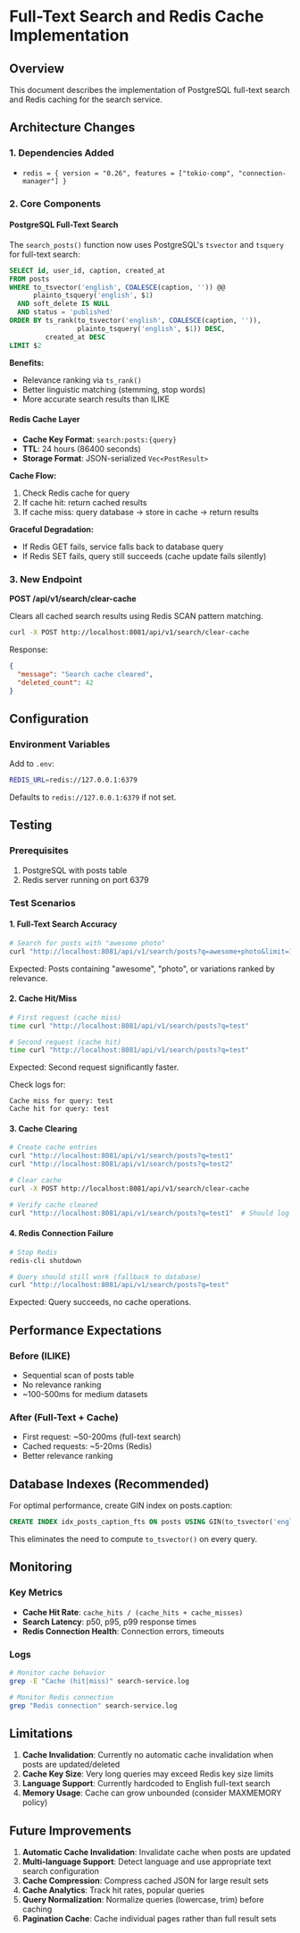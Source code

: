 # Full-Text Search and Redis Cache Implementation

## Overview

This document describes the implementation of PostgreSQL full-text search and Redis caching for the search service.

## Architecture Changes

### 1. Dependencies Added

- `redis = { version = "0.26", features = ["tokio-comp", "connection-manager"] }`

### 2. Core Components

#### PostgreSQL Full-Text Search

The `search_posts()` function now uses PostgreSQL's `tsvector` and `tsquery` for full-text search:

```sql
SELECT id, user_id, caption, created_at
FROM posts
WHERE to_tsvector('english', COALESCE(caption, '')) @@
      plainto_tsquery('english', $1)
  AND soft_delete IS NULL
  AND status = 'published'
ORDER BY ts_rank(to_tsvector('english', COALESCE(caption, '')),
                 plainto_tsquery('english', $1)) DESC,
         created_at DESC
LIMIT $2
```

**Benefits:**
- Relevance ranking via `ts_rank()`
- Better linguistic matching (stemming, stop words)
- More accurate search results than ILIKE

#### Redis Cache Layer

- **Cache Key Format**: `search:posts:{query}`
- **TTL**: 24 hours (86400 seconds)
- **Storage Format**: JSON-serialized `Vec<PostResult>`

**Cache Flow:**
1. Check Redis cache for query
2. If cache hit: return cached results
3. If cache miss: query database → store in cache → return results

**Graceful Degradation:**
- If Redis GET fails, service falls back to database query
- If Redis SET fails, query still succeeds (cache update fails silently)

### 3. New Endpoint

**POST /api/v1/search/clear-cache**

Clears all cached search results using Redis SCAN pattern matching.

```bash
curl -X POST http://localhost:8081/api/v1/search/clear-cache
```

Response:
```json
{
  "message": "Search cache cleared",
  "deleted_count": 42
}
```

## Configuration

### Environment Variables

Add to `.env`:

```bash
REDIS_URL=redis://127.0.0.1:6379
```

Defaults to `redis://127.0.0.1:6379` if not set.

## Testing

### Prerequisites

1. PostgreSQL with posts table
2. Redis server running on port 6379

### Test Scenarios

#### 1. Full-Text Search Accuracy

```bash
# Search for posts with "awesome photo"
curl "http://localhost:8081/api/v1/search/posts?q=awesome+photo&limit=10"
```

Expected: Posts containing "awesome", "photo", or variations ranked by relevance.

#### 2. Cache Hit/Miss

```bash
# First request (cache miss)
time curl "http://localhost:8081/api/v1/search/posts?q=test"

# Second request (cache hit)
time curl "http://localhost:8081/api/v1/search/posts?q=test"
```

Expected: Second request significantly faster.

Check logs for:
```
Cache miss for query: test
Cache hit for query: test
```

#### 3. Cache Clearing

```bash
# Create cache entries
curl "http://localhost:8081/api/v1/search/posts?q=test1"
curl "http://localhost:8081/api/v1/search/posts?q=test2"

# Clear cache
curl -X POST http://localhost:8081/api/v1/search/clear-cache

# Verify cache cleared
curl "http://localhost:8081/api/v1/search/posts?q=test1"  # Should log "Cache miss"
```

#### 4. Redis Connection Failure

```bash
# Stop Redis
redis-cli shutdown

# Query should still work (fallback to database)
curl "http://localhost:8081/api/v1/search/posts?q=test"
```

Expected: Query succeeds, no cache operations.

## Performance Expectations

### Before (ILIKE)
- Sequential scan of posts table
- No relevance ranking
- ~100-500ms for medium datasets

### After (Full-Text + Cache)
- First request: ~50-200ms (full-text search)
- Cached requests: ~5-20ms (Redis)
- Better relevance ranking

## Database Indexes (Recommended)

For optimal performance, create GIN index on posts.caption:

```sql
CREATE INDEX idx_posts_caption_fts ON posts USING GIN(to_tsvector('english', COALESCE(caption, '')));
```

This eliminates the need to compute `to_tsvector()` on every query.

## Monitoring

### Key Metrics

- **Cache Hit Rate**: `cache_hits / (cache_hits + cache_misses)`
- **Search Latency**: p50, p95, p99 response times
- **Redis Connection Health**: Connection errors, timeouts

### Logs

```bash
# Monitor cache behavior
grep -E "Cache (hit|miss)" search-service.log

# Monitor Redis connection
grep "Redis connection" search-service.log
```

## Limitations

1. **Cache Invalidation**: Currently no automatic cache invalidation when posts are updated/deleted
2. **Cache Key Size**: Very long queries may exceed Redis key size limits
3. **Language Support**: Currently hardcoded to English full-text search
4. **Memory Usage**: Cache can grow unbounded (consider MAXMEMORY policy)

## Future Improvements

1. **Automatic Cache Invalidation**: Invalidate cache when posts are updated
2. **Multi-language Support**: Detect language and use appropriate text search configuration
3. **Cache Compression**: Compress cached JSON for large result sets
4. **Cache Analytics**: Track hit rates, popular queries
5. **Query Normalization**: Normalize queries (lowercase, trim) before caching
6. **Pagination Cache**: Cache individual pages rather than full result sets
